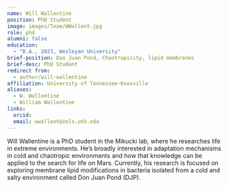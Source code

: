 ```yaml
---
name: Will Wallentine
position: PhD Student
image: images/Team/WWallent.jpg
role: phd
alumni: false
education:
  - "B.A., 2023, Wesleyan University"
brief-position: Don Juan Pond, Chaotropicity, lipid membranes
brief-desc: PhD Student
redirect from:
  - author/will-wallentine    
affiliation: University of Tennessee-Knoxville
aliases:
  - W. Wallentine
  - William Wallentine
links:
  orcid:
  email: wwallent@vols.utk.edu
---
```


Will Wallentine is a PhD student in the Mikucki lab, where he researches life in extreme environments. 
He’s broadly interested in adaptation mechanisms in cold and chaotropic environments and how that knowledge can be applied to the search for life on Mars. 
Currently, his research is focused on exploring membrane lipid modifications in bacteria isolated from a cold and salty environment called Don Juan Pond (DJP). 

